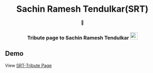 
<div align="center">
  <h1>Sachin Ramesh Tendulkar(SRT)</h1> 🏏

<h3>Tribute page to Sachin Ramesh Tendulkar <img src="https://emojis.slackmojis.com/emojis/images/1584726375/8272/blob-cool.gif?1584726375" width="24"/></h3>
</div>

## Demo

View [SRT-Tribute Page](https://ebinjs.github.io/SRT/)
